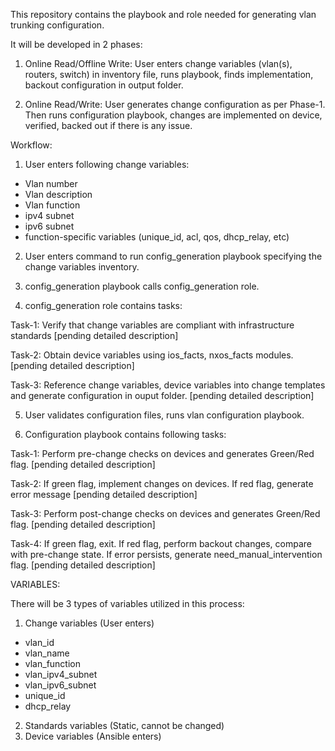 This repository contains the playbook and role needed for generating 
vlan trunking configuration.

It will be developed in 2 phases:
1) Online Read/Offline Write:
User enters change variables (vlan(s), routers, switch) in inventory 
file, runs playbook, finds implementation, backout configuration in output 
folder.

2) Online Read/Write:
User generates change configuration as per Phase-1. Then runs 
configuration playbook, changes are implemented on device, verified, 
backed out if there is any issue.

Workflow:

1) User enters following change variables:
- Vlan number
- Vlan description
- Vlan function
- ipv4 subnet
- ipv6 subnet
- function-specific variables (unique_id, acl, qos, dhcp_relay, etc)

2) User enters command to run config_generation playbook specifying the 
change variables inventory.

3) config_generation playbook calls config_generation role.

4) config_generation role contains tasks:
    
Task-1: Verify that change variables are compliant with 
infrastructure standards
[pending detailed description]

Task-2: Obtain device variables using ios_facts, nxos_facts modules.
[pending detailed description]

Task-3: Reference change variables, device variables into change 
templates and generate configuration in ouput folder.
[pending detailed description]

5) User validates configuration files, runs 
vlan configuration playbook.

6) Configuration playbook contains following tasks:

Task-1: Perform pre-change checks on devices and generates Green/Red 
flag.
[pending detailed description]

Task-2: If green flag, implement changes on devices. If red flag, 
generate error message
[pending detailed description]

Task-3: Perform post-change checks on devices and generates Green/Red 
flag.
[pending detailed description]

Task-4: If green flag, exit. If red flag, perform backout changes, 
compare with pre-change state. If error persists, generate 
need_manual_intervention flag.
[pending detailed description]

VARIABLES:

There will be 3 types of variables utilized in this process:
1) Change variables (User enters)
- vlan_id
- vlan_name
- vlan_function
- vlan_ipv4_subnet
- vlan_ipv6_subnet
- unique_id
- dhcp_relay

2) Standards variables (Static, cannot be changed)
3) Device variables (Ansible enters)
